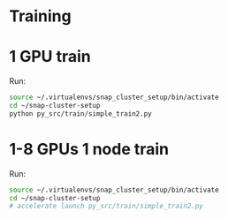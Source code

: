 # Training

# 1 GPU train

Run:
```bash
source ~/.virtualenvs/snap_cluster_setup/bin/activate
cd ~/snap-cluster-setup
python py_src/train/simple_train2.py
```

# 1-8 GPUs 1 node train

Run:
```bash
source ~/.virtualenvs/snap_cluster_setup/bin/activate
cd ~/snap-cluster-setup
# accelerate launch py_src/train/simple_train2.py
```